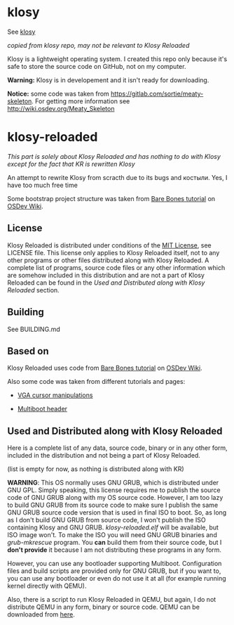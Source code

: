 # klosy
See [klosy](https://github.com/kodo-pp/klosy)

*copied from klosy repo, may not be relevant to Klosy Reloaded*

Klosy is a lightweight operating system. I created this repo only because it's safe to store the source code on GitHub, not on my computer.

**Warning:** Klosy is in developement and it isn't ready for downloading.

**Notice:** some code was taken from https://gitlab.com/sortie/meaty-skeleton. For getting more information see http://wiki.osdev.org/Meaty_Skeleton

# klosy-reloaded

*This part is solely about Klosy Reloaded and has nothing to do with Klosy except for the fact that KR is
rewritten Klosy*

An attempt to rewrite Klosy from scracth due to its bugs and костыли. Yes, I have too much free time

Some bootstrap project structure was taken from [Bare Bones tutorial](https://wiki.osdev.org/Bare_bones)
on [OSDev Wiki](https://wiki.osdev.org).

## License

Klosy Reloaded is distributed under conditions of the [MIT License](https://mit-license.org), see LICENSE file.
This license only applies to Klosy Reloaded itself, not to any other programs or other files distributed along
with Klosy Reloaded. A complete list of programs, source code files or any other information which are somehow
included in this distribution and are not a part of Klosy Reloaded can be found in the *Used and Distributed
along with Klosy Reloaded* section.

## Building
See BUILDING.md

## Based on
Klosy Reloaded uses code from [Bare Bones tutorial](https://wiki.osdev.org/Bare_bones) on
[OSDev Wiki](https://wiki.osdev.org).

Also some code was taken from different tutorials and pages:

- [VGA cursor manipulations](https://wiki.osdev.org/Text_Mode_Cursor)

- [Multiboot header](https://www.gnu.org/software/grub/manual/multiboot/html_node/multiboot_002eh.html)

## Used and Distributed along with Klosy Reloaded
Here is a complete list of any data, source code, binary or in any other form, included in the distribution
and not being a part of Klosy Reloaded.

(list is empty for now, as nothing is distributed along with KR)

**WARNING**: This OS normally uses GNU GRUB, which is distributed under GNU GPL. Simply speaking, this
license requires me to publish the source code of GNU GRUB along with my OS source code. However, I am too
lazy to build GNU GRUB from its source code to make sure I publish the same GNU GRUB source code version that
is used in final ISO to boot. So, as long as I don't build GNU GRUB from source code, I won't publish the
ISO containing Klosy and GNU GRUB. *klosy-reloaded.elf* will be available, but ISO image won't. To make
the ISO you will need GNU GRUB binaries and *grub-mkrescue* program. You **can** build them from their
source code, but I **don't provide** it because I am not distributing these programs in any form.

However, you can use any bootloader supporting Multiboot. Configuration files and build scripts are
provided only for GNU GRUB, but if you want to, you can use any bootloader or even do not use it at all
(for example running kernel directly with QEMU).

Also, there is a script to run Klosy Reloaded in QEMU, but again, I do not distribute QEMU in any form,
binary or source code. QEMU can be downloaded from [here](https://www.qemu.org/download).

